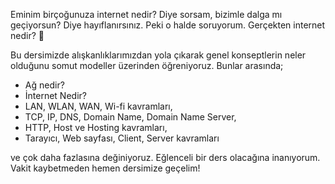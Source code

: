 Eminim birçoğunuza internet nedir? Diye sorsam, bizimle dalga mı geçiyorsun? Diye hayıflanırsınız. Peki o halde soruyorum. Gerçekten internet nedir? 🤔

Bu dersimizde alışkanlıklarımızdan yola çıkarak genel konseptlerin neler olduğunu somut modeller üzerinden öğreniyoruz. Bunlar arasında;

- Ağ nedir?
- İnternet Nedir?
- LAN, WLAN, WAN, Wi-fi kavramları,
- TCP, IP, DNS, Domain Name, Domain Name Server,
- HTTP, Host ve Hosting kavramları,
- Tarayıcı, Web sayfası, Client, Server kavramları

ve çok daha fazlasına değiniyoruz. Eğlenceli bir ders olacağına inanıyorum. Vakit kaybetmeden hemen dersimize geçelim!
